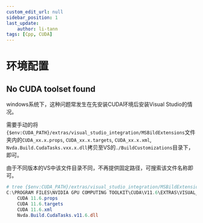 ```yaml
---
custom_edit_url: null
sidebar_position: 1
last_update:
    author: li-tann
tags: [Cpp, CUDA]
---
```


# 环境配置

## No CUDA toolset found

windows系统下，这种问题常发生在先安装CUDA环境后安装Visual Studio的情况。

需要手动的将`{$env:CUDA_PATH}/extras/visual_studio_integration/MSBildExtensions`文件夹内的`CUDA_xx.x.props`, `CUDA_xx.x.targets`, `CUDA_xx.x.xml`, `Nvda.Build.CudaTasks.vxx.x.dll`拷贝至VS的`./BuildCustomizations`目录下，即可。

由于不同版本的VS中该文件目录不同，不再提供固定路径，可搜索该文件名称即可。

```powershell
# tree {$env:CUDA_PATH}/extras/visual_studio_integration/MSBildExtensions /f
C:\PROGRAM FILES\NVIDIA GPU COMPUTING TOOLKIT\CUDA\V11.6\EXTRAS\VISUAL_STUDIO_INTEGRATION\MSBUILDEXTENSIONS
    CUDA 11.6.props
    CUDA 11.6.targets
    CUDA 11.6.xml
    Nvda.Build.CudaTasks.v11.6.dll
```
